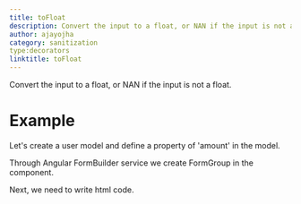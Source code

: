 ```yaml
---
title: toFloat
description: Convert the input to a float, or NAN if the input is not a float.
author: ajayojha
category: sanitization
type:decorators
linktitle: toFloat
---
```


<div class="title-bar"><p>Convert the input to a float, or NAN if the input is not a float.</p></div>

# Example  
Let's create a user model and define a property of 'amount' in the model.
<div component="app-code" key="toFloat-add-model"></div> 

Through Angular FormBuilder service we create FormGroup in the component.

<div component="app-code" key="toFloat-add-component"></div> 
Next, we need to write html code.
<div component="app-code" key="toFloat-add-html"></div> 
<div component="app-example-runner" ref-component="app-toFloat-add"></div>
